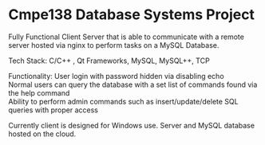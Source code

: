 # Cmpe138 Database Systems Project

Fully Functional Client Server that is able to communicate with a remote server hosted via nginx to perform tasks on a MySQL Database.

Tech Stack: C/C++ , Qt Frameworks, MySQL, MySQL++, TCP

Functionality:
User login with password hidden via disabling echo <br>
Normal users can query the database with a set list of commands found via the help command <br>
Ability to perform admin commands such as insert/update/delete SQL queries with proper access<br>

Currently client is designed for Windows use. Server and MySQL database hosted on the cloud.
